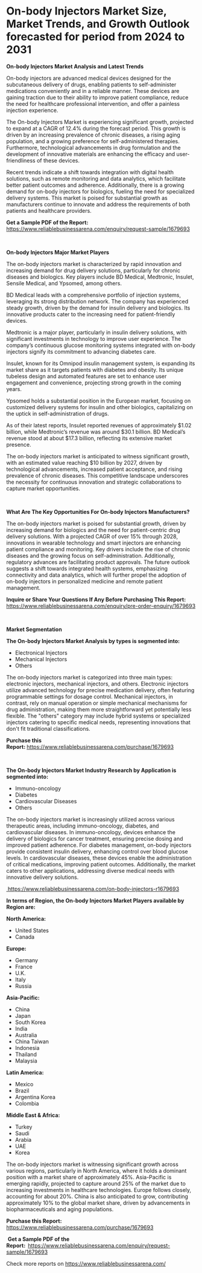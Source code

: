 <p><h1>On-body Injectors Market Size, Market Trends, and Growth Outlook forecasted for period from 2024 to 2031</h1></p><p><strong>On-body Injectors Market Analysis and Latest Trends</strong></p>
<p><p>On-body injectors are advanced medical devices designed for the subcutaneous delivery of drugs, enabling patients to self-administer medications conveniently and in a reliable manner. These devices are gaining traction due to their ability to improve patient compliance, reduce the need for healthcare professional intervention, and offer a painless injection experience. </p><p>The On-body Injectors Market is experiencing significant growth, projected to expand at a CAGR of 12.4% during the forecast period. This growth is driven by an increasing prevalence of chronic diseases, a rising aging population, and a growing preference for self-administered therapies. Furthermore, technological advancements in drug formulation and the development of innovative materials are enhancing the efficacy and user-friendliness of these devices.</p><p>Recent trends indicate a shift towards integration with digital health solutions, such as remote monitoring and data analytics, which facilitate better patient outcomes and adherence. Additionally, there is a growing demand for on-body injectors for biologics, fueling the need for specialized delivery systems. This market is poised for substantial growth as manufacturers continue to innovate and address the requirements of both patients and healthcare providers.</p></p>
<p><strong>Get a Sample PDF of the Report:&nbsp;</strong> <a href="https://www.reliablebusinessarena.com/enquiry/request-sample/1679693?utm_campaign=1766&utm_medium=2&utm_source=Github&utm_content=ia&utm_term=28122024&utm_id=on-body-injectors">https://www.reliablebusinessarena.com/enquiry/request-sample/1679693</a></p>
<p>&nbsp;</p>
<p><strong>On-body Injectors Major Market Players</strong></p>
<p><p>The on-body injectors market is characterized by rapid innovation and increasing demand for drug delivery solutions, particularly for chronic diseases and biologics. Key players include BD Medical, Medtronic, Insulet, Sensile Medical, and Ypsomed, among others. </p><p>BD Medical leads with a comprehensive portfolio of injection systems, leveraging its strong distribution network. The company has experienced steady growth, driven by the demand for insulin delivery and biologics. Its innovative products cater to the increasing need for patient-friendly devices.</p><p>Medtronic is a major player, particularly in insulin delivery solutions, with significant investments in technology to improve user experience. The company’s continuous glucose monitoring systems integrated with on-body injectors signify its commitment to advancing diabetes care.</p><p>Insulet, known for its Omnipod insulin management system, is expanding its market share as it targets patients with diabetes and obesity. Its unique tubeless design and automated features are set to enhance user engagement and convenience, projecting strong growth in the coming years.</p><p>Ypsomed holds a substantial position in the European market, focusing on customized delivery systems for insulin and other biologics, capitalizing on the uptick in self-administration of drugs.</p><p>As of their latest reports, Insulet reported revenues of approximately $1.02 billion, while Medtronic’s revenue was around $30.1 billion. BD Medical’s revenue stood at about $17.3 billion, reflecting its extensive market presence.</p><p>The on-body injectors market is anticipated to witness significant growth, with an estimated value reaching $10 billion by 2027, driven by technological advancements, increased patient acceptance, and rising prevalence of chronic diseases. This competitive landscape underscores the necessity for continuous innovation and strategic collaborations to capture market opportunities.</p></p>
<p>&nbsp;</p>
<p><strong>What Are The Key Opportunities For On-body Injectors Manufacturers?</strong></p>
<p><p>The on-body injectors market is poised for substantial growth, driven by increasing demand for biologics and the need for patient-centric drug delivery solutions. With a projected CAGR of over 15% through 2028, innovations in wearable technology and smart injectors are enhancing patient compliance and monitoring. Key drivers include the rise of chronic diseases and the growing focus on self-administration. Additionally, regulatory advances are facilitating product approvals. The future outlook suggests a shift towards integrated health systems, emphasizing connectivity and data analytics, which will further propel the adoption of on-body injectors in personalized medicine and remote patient management.</p></p>
<p><strong>Inquire or Share Your Questions If Any Before Purchasing This Report:</strong> <a href="https://www.reliablebusinessarena.com/enquiry/pre-order-enquiry/1679693?utm_campaign=1766&utm_medium=2&utm_source=Github&utm_content=ia&utm_term=28122024&utm_id=on-body-injectors">https://www.reliablebusinessarena.com/enquiry/pre-order-enquiry/1679693</a></p>
<p>&nbsp;</p>
<p><strong>Market Segmentation</strong></p>
<p><strong>The On-body Injectors Market Analysis by types is segmented into:</strong></p>
<p><ul><li>Electronical Injectors</li><li>Mechanical Injectors</li><li>Others</li></ul></p>
<p><p>The on-body injectors market is categorized into three main types: electronic injectors, mechanical injectors, and others. Electronic injectors utilize advanced technology for precise medication delivery, often featuring programmable settings for dosage control. Mechanical injectors, in contrast, rely on manual operation or simple mechanical mechanisms for drug administration, making them more straightforward yet potentially less flexible. The "others" category may include hybrid systems or specialized injectors catering to specific medical needs, representing innovations that don't fit traditional classifications.</p></p>
<p><strong>Purchase this Report:&nbsp;</strong><a href="https://www.reliablebusinessarena.com/purchase/1679693?utm_campaign=1766&utm_medium=2&utm_source=Github&utm_content=ia&utm_term=28122024&utm_id=on-body-injectors">https://www.reliablebusinessarena.com/purchase/1679693</a></p>
<p>&nbsp;</p>
<p><strong>The On-body Injectors Market Industry Research by Application is segmented into:</strong></p>
<p><ul><li>Immuno-oncology</li><li>Diabetes</li><li>Cardiovascular Diseases</li><li>Others</li></ul></p>
<p><p>The on-body injectors market is increasingly utilized across various therapeutic areas, including immuno-oncology, diabetes, and cardiovascular diseases. In immuno-oncology, devices enhance the delivery of biologics for cancer treatment, ensuring precise dosing and improved patient adherence. For diabetes management, on-body injectors provide consistent insulin delivery, enhancing control over blood glucose levels. In cardiovascular diseases, these devices enable the administration of critical medications, improving patient outcomes. Additionally, the market caters to other applications, addressing diverse medical needs with innovative delivery solutions.</p></p>
<p><a href="https://www.reliablebusinessarena.com/on-body-injectors-r1679693?utm_campaign=1766&utm_medium=2&utm_source=Github&utm_content=ia&utm_term=28122024&utm_id=on-body-injectors">&nbsp;https://www.reliablebusinessarena.com/on-body-injectors-r1679693</a></p>
<p><strong>In terms of Region, the On-body Injectors Market Players available by Region are:</strong></p>
<p>
    <p> <strong> North America: </strong>
        <ul>
            <li>United States</li>
            <li>Canada</li>
        </ul>
        </p> 
    <p> <strong> Europe: </strong>
        <ul>
            <li>Germany</li>
            <li>France</li>
            <li>U.K.</li>
            <li>Italy</li>
            <li>Russia</li>
        </ul>
        </p> 
    <p> <strong> Asia-Pacific: </strong>
        <ul>
            <li>China</li>
            <li>Japan</li>
            <li>South Korea</li>
            <li>India</li>
            <li>Australia</li>
            <li>China Taiwan</li>
            <li>Indonesia</li>
            <li>Thailand</li>
            <li>Malaysia</li>
        </ul>
        </p> 
    <p> <strong> Latin America: </strong>
        <ul>
            <li>Mexico</li>
            <li>Brazil</li>
            <li>Argentina Korea</li>
            <li>Colombia</li>
        </ul>
        </p> 
    <p> <strong> Middle East & Africa: </strong>
        <ul>
            <li>Turkey</li>
            <li>Saudi</li>
            <li>Arabia</li>
            <li>UAE</li>
            <li>Korea</li>
        </ul>
    </p>
    </p>
<p><p>The on-body injectors market is witnessing significant growth across various regions, particularly in North America, where it holds a dominant position with a market share of approximately 45%. Asia-Pacific is emerging rapidly, projected to capture around 25% of the market due to increasing investments in healthcare technologies. Europe follows closely, accounting for about 20%. China is also anticipated to grow, contributing approximately 10% to the global market share, driven by advancements in biopharmaceuticals and aging populations.</p></p>
<p><strong>Purchase this Report: </strong><a href="https://www.reliablebusinessarena.com/purchase/1679693?utm_campaign=1766&utm_medium=2&utm_source=Github&utm_content=ia&utm_term=28122024&utm_id=on-body-injectors">https://www.reliablebusinessarena.com/purchase/1679693</a></p>
<p>&nbsp;<strong>Get a Sample PDF of the Report:&nbsp;&nbsp;</strong><a href="https://www.reliablebusinessarena.com/enquiry/request-sample/1679693?utm_campaign=1766&utm_medium=2&utm_source=Github&utm_content=ia&utm_term=28122024&utm_id=on-body-injectors">https://www.reliablebusinessarena.com/enquiry/request-sample/1679693</a></p>
<p><strong></strong></p>
<p>Check more reports on <a href="https://www.reliablebusinessarena.com/?utm_campaign=1766&utm_medium=2&utm_source=Github&utm_content=ia&utm_term=28122024&utm_id=on-body-injectors">https://www.reliablebusinessarena.com/</a></p>
